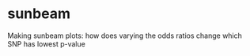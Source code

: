 # sunbeam
Making sunbeam plots: how does varying the odds ratios change which SNP has lowest p-value
